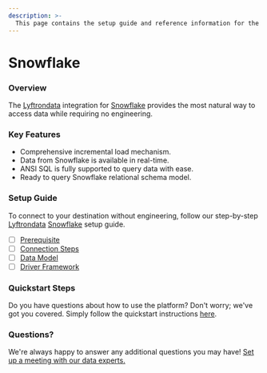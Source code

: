 ```yaml
---
description: >-
  This page contains the setup guide and reference information for the Snowflake source connector.
---
```


# Snowflake

### Overview

The [Lyftrondata](https://www.lyftrondata.com/) integration for [Snowflake](None) provides the most natural way to access data while requiring no engineering.

### Key Features

* Comprehensive incremental load mechanism.
* Data from Snowflake is available in real-time.&#x20;
* ANSI SQL is fully supported to query data with ease.
* Ready to query Snowflake relational schema model.

### Setup Guide

To connect to your destination without engineering, follow our step-by-step [Lyftrondata](https://www.lyftrondata.com/)  [Snowflake](None) setup guide.

* [ ] [Prerequisite](prerequisite.md)
* [ ] [Connection Steps](connection-steps.md)
* [ ] [Data Model](data-model/erd.md)
* [ ] [Driver Framework](driver-framework/)

### Quickstart Steps

Do you have questions about how to use the platform? Don't worry; we've got you covered. Simply follow the quickstart instructions [here](../README.md).

### Questions? <a href="#questions" id="questions"></a>

We're always happy to answer any additional questions you may have! [Set up a meeting with our data experts.](https://www.lyftrondata.com/book-a-meeting/)

